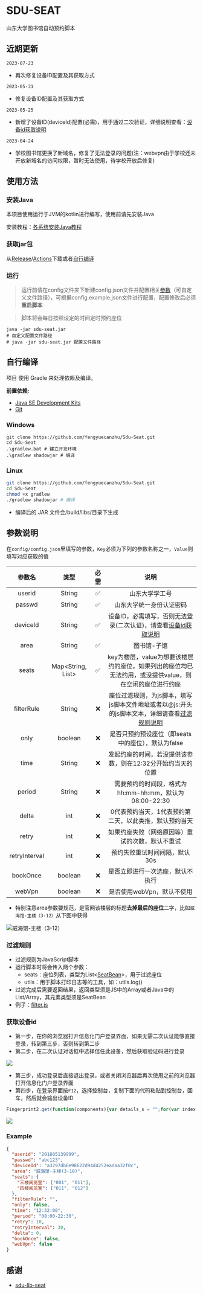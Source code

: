 # SDU-SEAT

山东大学图书馆自动预约脚本

## 近期更新
``2023-07-23``
* 再次修复设备ID配置及其获取方式

``2023-05-31``
* 修复设备ID配置及其获取方式

``2023-05-25``

* 新增了设备ID(deviceId)配置(必需)，用于通过二次验证，详细说明查看：[设备id获取说明](#获取设备id)

``2023-04-24``

* 学校图书馆更换了新域名，修复了无法登录的问题(注：webvpn由于学校还未开放新域名的访问权限，暂时无法使用，待学校开放后修复)

## 使用方法

### 安装Java

本项目使用运行于JVM的kotlin进行编写，使用前请先安装Java

安装教程：[各系统安装Java教程](https://cloud.tencent.com/developer/article/1957454)

### 获取jar包

从[Release](https://github.com/fengyuecanzhu/Sdu-Seat/releases/latest)/[Actions](https://github.com/fengyuecanzhu/Sdu-Seat/actions/workflows/build.yml)下载或者[自行编译](#自行编译)

### 运行

> 运行前请在config文件夹下新建config.json文件并配置相关[参数](#参数说明)（可自定义文件路径），可根据config.example.json文件进行配置，配置修改后必须**重启脚本**

> 脚本将会每日按照设定的时间定时预约座位

```shell
java -jar sdu-seat.jar
# 自定义配置文件路径
# java -jar sdu-seat.jar 配置文件路径
```

## 自行编译

项目 使用 Gradle 来处理依赖及编译。

**前置依赖:**

- [Java SE Development Kits](https://www.oracle.com/java/technologies/downloads/)
- [Git](https://git-scm.com/downloads)

### Windows

```shell
git clone https://github.com/fengyuecanzhu/Sdu-Seat.git
cd Sdu-Seat
.\gradlew.bat # 建立开发环境
.\gradlew shadowjar # 编译
```

### Linux

```bash
git clone https://github.com/fengyuecanzhu/Sdu-Seat.git
cd Sdu-Seat
chmod +x gradlew
./gradlew shadowjar # 编译
```

* 编译后的 JAR 文件会/build/libs/目录下生成

## 参数说明

在`config/config.json`里填写的参数，`Key`必须为下列的参数名称之一，`Value`则填写对应获取的值

|      参数名      |   类型    |  必需   |                              说明                              |
|:-------------:| :-------: |:-----:|:------------------------------------------------------------:|
|    userid     |   String  |  ✅  |                           山东大学学工号                            |
|    passwd     |   String  | ✅  |                         山东大学统一身份认证密码                         |
|   deviceId    |   String  | ✅  |                  设备ID，必需填写，否则无法登录(二次认证)，请查看[设备id获取说明](#获取设备id)                  |
|     area      |   String  | ✅  |                            图书馆-子馆                            |
|     seats     | Map<String, List<String>> | ✅  |  key为楼层，value为想要该楼层约的座位，如果列出的座位均已无法约用，或没提供value，则在空闲的座位进行约座  |
|  filterRule   | String | ❌ | 座位过滤规则，为js脚本，填写js脚本文件地址或者以@js:开头的js脚本文本，详细请查看[过滤规则说明](#过滤规则) |
|     only      | boolean | ❌ |                是否只预约预设座位（即seats中的座位），默认为false                |
|     time      |    String    | ❌ |               发起约座的时间，若没提供该参数，则在12:32分开始约当天的位置               |
|    period     | String | ❌ |           需要预约的时间段，格式为 hh:mm-hh:mm，默认为08:00-22:30            |
|     delta     |    int    | ❌ |                 0代表预约当天，1代表预约第二天，以此类推，默认预约当天                 |
|     retry     |    int    | ❌ |                   如果约座失败（网络原因等）重试的次数，默认不重试                   |
| retryInterval | int | ❌ |                       预约失败重试时间间隔，默认30s                       |
|   bookOnce    |  boolean  | ❌ |                       是否立即进行一次选座，默认不执行                       |
|    webVpn     | boolean | ❌ |                       是否使用webVpn，默认不使用                       |

- 特别注意area参数要规范，是官网该楼层的标题**去掉最后的座位**二字，比如`威海馆-主楼（3-12）`从下图中获得

![威海馆-主楼（3-12）](img/img.png)

### 过滤规则

* 过滤规则为JavaScript脚本
* 运行脚本时将会传入两个参数：
    - seats：座位列表，类型为List<[SeatBean](./src/main/kotlin/me/fycz/sduseat/bean/SeatBean.kt)>，用于过滤座位
    - utils：用于脚本打印日志等的工具，如：utils.log()
* 过滤完成后需要返回结果，返回类型须是JS中的Array或者Java中的List/Array，其元素类型须是SeatBean
* 例子：[filter.js](./filter.js)

### 获取设备id

* 第一步，在你的浏览器打开信息化门户登录界面，如果无需二次认证能够直接登录，转到第三步，否则转到第二步
* 第二步，在二次认证对话框中选择信任此设备，然后获取验证码进行登录

![](./img/verify.png)

* 第三步，成功登录后直接退出登录，或者关闭浏览器后再次使用之前的浏览器打开信息化门户登录界面
* 第四步，在登录界面按`F12`，选择控制台，复制下面的代码粘贴到控制台，回车，然后就会输出设备ID

```js
Fingerprint2.get(function(components){var details_s = "";for(var index in components){var obj = components[index];if(obj.key=='deviceMemory'||obj.key=='screenResolution'||obj.key=='availableScreenResolution'){continue;};var line = obj.key+" = "+String(obj.value).substr(0, 100);details_s+=line+"\n";};console.log(hex_md5(details_s));})
```

![](./img/deviceId.png)

### Example

```json
{
  "userid": "201805139999",
  "passwd": "abc123",
  "deviceId": "a3297db6e98622d94d4252eadaa32f0c",
  "area": "威海馆-主楼(3-10)",
  "seats": {
    "三楼阅览室": ["001", "011"],
    "四楼阅览室": ["011", "012"]
  },
  "filterRule": "",
  "only": false,
  "time": "12:32:00",
  "period": "08:00-22:30",
  "retry": 10,
  "retryInterval": 30,
  "delta": 0,
  "bookOnce": false,
  "webVpn": false
}
```

## 感谢

* [sdu-lib-seat](https://github.com/PTYin/sdu-lib-seat)
